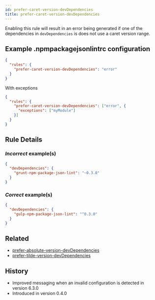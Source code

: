 ```yaml
---
id: prefer-caret-version-devDependencies
title: prefer-caret-version-devDependencies
---
```


Enabling this rule will result in an error being generated if one of the dependencies in `devDependencies` is does not use a caret version range.

## Example .npmpackagejsonlintrc configuration

```json
{
  "rules": {
    "prefer-caret-version-devDependencies": "error"
  }
}
```

With exceptions

```json
{
  "rules": {
    "prefer-caret-version-devDependencies": ["error", {
      "exceptions": ["myModule"]
    }]
  }
}
```

## Rule Details

### *Incorrect* example(s)

```json
{
  "devDependencies": {
    "grunt-npm-package-json-lint": "~0.3.0"
  }
}
```

### *Correct* example(s)

```json
{
  "devDependencies": {
    "gulp-npm-package-json-lint": "^0.3.0"
  }
}
```

## Related

* [prefer-absolute-version-devDependencies](prefer-absolute-version-devDependencies.md)
* [prefer-tilde-version-devDependencies](prefer-tilde-version-devDependencies.md)

## History

* Improved messaging when an invalid configuration is detected in version 6.3.0
* Introduced in version 0.4.0
